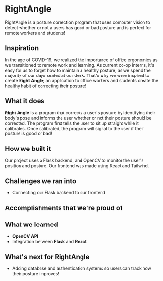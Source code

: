 # RightAngle
  RightAngle is a posture correction program that uses computer vision to detect whether or not a users has good or bad posture and is perfect for remote workers and students!
## Inspiration
  In the age of COVID-19, we realized the importance of office ergonomics as we transitioned to remote work and learning. As current co-op interns, it's easy for us to forget how to maintain a healthy posture, as we spend the majority of our days seated at our desk. That's why we were inspired to create **Right Angle**; an application to office workers and students create the healthy habit of correcting their posture!
## What it does
  **Right Angle** is a program that corrects a user's posture by identifying their body's pose and informs the user whether or not their posture should be corrected. The program first tells the user to sit up straight while it calibrates. Once calibrated, the program will signal to the user if their posture is good or bad!
## How we built it
Our project uses a Flask backend, and OpenCV to monitor the user's position and posture. Our frontend was made using React and Tailwind.
## Challenges we ran into
- Connecting our Flask backend to our frontend
## Accomplishments that we're proud of

## What we learned
- **OpenCV API**
- Integration between **Flask** and **React**
## What's next for RightAngle
- Adding database and authentication systems so users can track how their posture improves!
